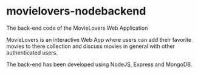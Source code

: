 # movielovers-nodebackend
The back-end code of the MovieLovers Web Application

MovieLovers is an interactive Web App where users can add their favorite movies to there collection and discuss movies in general with other authenticated users.

The back-end has been developed using NodeJS, Express and MongoDB.
